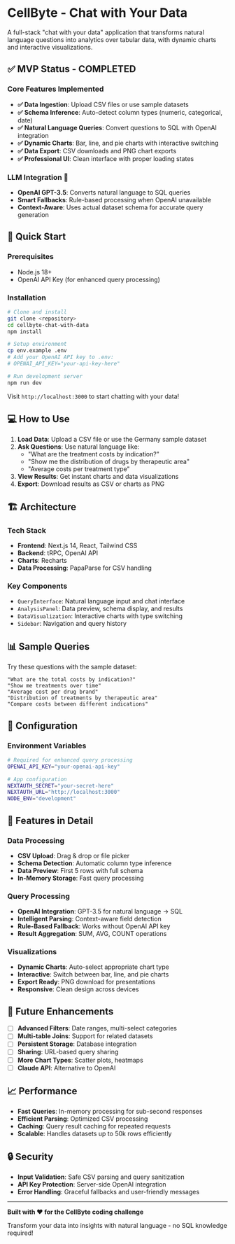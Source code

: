 # CellByte - Chat with Your Data

A full-stack "chat with your data" application that transforms natural language questions into analytics over tabular data, with dynamic charts and interactive visualizations.

## ✅ **MVP Status - COMPLETED**

### **Core Features Implemented**
- **✅ Data Ingestion**: Upload CSV files or use sample datasets
- **✅ Schema Inference**: Auto-detect column types (numeric, categorical, date)
- **✅ Natural Language Queries**: Convert questions to SQL with OpenAI integration
- **✅ Dynamic Charts**: Bar, line, and pie charts with interactive switching
- **✅ Data Export**: CSV downloads and PNG chart exports
- **✅ Professional UI**: Clean interface with proper loading states

### **LLM Integration** 🚀
- **OpenAI GPT-3.5**: Converts natural language to SQL queries
- **Smart Fallbacks**: Rule-based processing when OpenAI unavailable
- **Context-Aware**: Uses actual dataset schema for accurate query generation

## 🚀 **Quick Start**

### Prerequisites
- Node.js 18+
- OpenAI API Key (for enhanced query processing)

### Installation
```bash
# Clone and install
git clone <repository>
cd cellbyte-chat-with-data
npm install

# Setup environment
cp env.example .env
# Add your OpenAI API key to .env:
# OPENAI_API_KEY="your-api-key-here"

# Run development server
npm run dev
```

Visit `http://localhost:3000` to start chatting with your data!

## 💻 **How to Use**

1. **Load Data**: Upload a CSV file or use the Germany sample dataset
2. **Ask Questions**: Use natural language like:
   - "What are the treatment costs by indication?"
   - "Show me the distribution of drugs by therapeutic area"
   - "Average costs per treatment type"
3. **View Results**: Get instant charts and data visualizations
4. **Export**: Download results as CSV or charts as PNG

## 🏗️ **Architecture**

### **Tech Stack**
- **Frontend**: Next.js 14, React, Tailwind CSS
- **Backend**: tRPC, OpenAI API
- **Charts**: Recharts
- **Data Processing**: PapaParse for CSV handling

### **Key Components**
- `QueryInterface`: Natural language input and chat interface
- `AnalysisPanel`: Data preview, schema display, and results
- `DataVisualization`: Interactive charts with type switching
- `Sidebar`: Navigation and query history

## 📊 **Sample Queries**

Try these questions with the sample dataset:

```
"What are the total costs by indication?"
"Show me treatments over time"
"Average cost per drug brand"
"Distribution of treatments by therapeutic area"
"Compare costs between different indications"
```

## 🔧 **Configuration**

### **Environment Variables**
```bash
# Required for enhanced query processing
OPENAI_API_KEY="your-openai-api-key"

# App configuration
NEXTAUTH_SECRET="your-secret-here"
NEXTAUTH_URL="http://localhost:3000"
NODE_ENV="development"
```

## 🎯 **Features in Detail**

### **Data Processing**
- **CSV Upload**: Drag & drop or file picker
- **Schema Detection**: Automatic column type inference
- **Data Preview**: First 5 rows with full schema
- **In-Memory Storage**: Fast query processing

### **Query Processing**
- **OpenAI Integration**: GPT-3.5 for natural language → SQL
- **Intelligent Parsing**: Context-aware field detection
- **Rule-Based Fallback**: Works without OpenAI API key
- **Result Aggregation**: SUM, AVG, COUNT operations

### **Visualizations**
- **Dynamic Charts**: Auto-select appropriate chart type
- **Interactive**: Switch between bar, line, and pie charts
- **Export Ready**: PNG download for presentations
- **Responsive**: Clean design across devices

## 🚧 **Future Enhancements**

- [ ] **Advanced Filters**: Date ranges, multi-select categories
- [ ] **Multi-table Joins**: Support for related datasets
- [ ] **Persistent Storage**: Database integration
- [ ] **Sharing**: URL-based query sharing
- [ ] **More Chart Types**: Scatter plots, heatmaps
- [ ] **Claude API**: Alternative to OpenAI

## 📈 **Performance**

- **Fast Queries**: In-memory processing for sub-second responses
- **Efficient Parsing**: Optimized CSV processing
- **Caching**: Query result caching for repeated requests
- **Scalable**: Handles datasets up to 50k rows efficiently

## 🔒 **Security**

- **Input Validation**: Safe CSV parsing and query sanitization
- **API Key Protection**: Server-side OpenAI integration
- **Error Handling**: Graceful fallbacks and user-friendly messages

---

**Built with ❤️ for the CellByte coding challenge**

Transform your data into insights with natural language - no SQL knowledge required!